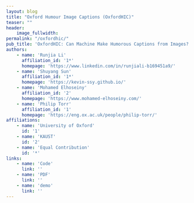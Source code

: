 ```yaml
---
layout: blog
title: "Oxford Humour Image Captions (OxfordHIC)"
teaser: ""
header:
    image_fullwidth: 
permalink: "/oxfordhic/"
pub_title: 'OxfordHIC: Can Machine Make Humorous Captions from Images?'
authors:
    - name: 'Runjia Li'
      affiliation_id: '1*'
      homepage: 'https://www.linkedin.com/in/runjiali-b169451a9/'
    - name: 'Shuyang Sun'
      affiliation_id: '1*'
      homepage: 'https://kevin-ssy.github.io/'
    - name: 'Mohamed Elhoseiny'
      affiliation_id: '2'
      homepage: 'https://www.mohamed-elhoseiny.com/'
    - name: 'Philip Torr'
      affiliation_id: '1'
      homepage: 'https://eng.ox.ac.uk/people/philip-torr/'
affiliations:
    - name: 'University of Oxford'
      id: '1'
    - name: 'KAUST'
      id: '2'
    - name: 'Equal Contribution'
      id: '*'
links:
    - name: 'Code'
      link: ''
    - name: 'PDF'
      link: ''
    - name: 'demo'
      link: ''
---
```

